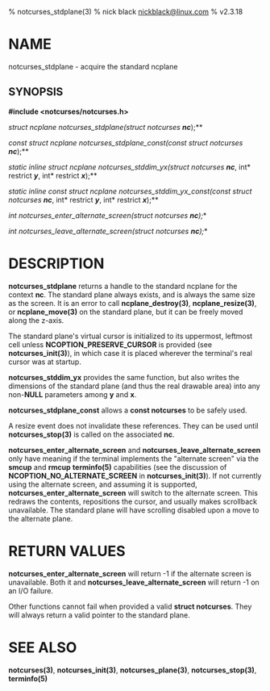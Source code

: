 % notcurses_stdplane(3)
% nick black <nickblack@linux.com>
% v2.3.18

# NAME

notcurses_stdplane - acquire the standard ncplane

## SYNOPSIS

**#include <notcurses/notcurses.h>**

**struct ncplane* notcurses_stdplane(struct notcurses* ***nc***);**

**const struct ncplane* notcurses_stdplane_const(const struct notcurses* ***nc***);**

**static inline struct ncplane* notcurses_stddim_yx(struct notcurses* ***nc***, int* restrict ***y***, int* restrict ***x***);**

**static inline const struct ncplane* notcurses_stddim_yx_const(const struct notcurses* ***nc***, int* restrict ***y***, int* restrict ***x***);**

**int notcurses_enter_alternate_screen(struct notcurses* ***nc***);**

**int notcurses_leave_alternate_screen(struct notcurses* ***nc***);**

# DESCRIPTION

**notcurses_stdplane** returns a handle to the standard ncplane for the context
**nc**. The standard plane always exists, and is always the same size as the
screen. It is an error to call **ncplane_destroy(3)**, **ncplane_resize(3)**,
or **ncplane_move(3)** on the standard plane, but it can be freely moved
along the z-axis.

The standard plane's virtual cursor is initialized to its uppermost, leftmost
cell unless **NCOPTION_PRESERVE_CURSOR** is provided (see
**notcurses_init(3)**), in which case it is placed wherever the terminal's
real cursor was at startup.

**notcurses_stddim_yx** provides the same function, but also writes the
dimensions of the standard plane (and thus the real drawable area) into any
non-**NULL** parameters among **y** and **x**.

**notcurses_stdplane_const** allows a **const notcurses** to be safely used.

A resize event does not invalidate these references. They can be used until
**notcurses_stop(3)** is called on the associated **nc**.

**notcurses_enter_alternate_screen** and **notcurses_leave_alternate_screen**
only have meaning if the terminal implements the "alternate screen" via the
**smcup** and **rmcup** **terminfo(5)** capabilities (see the discussion of
**NCOPTION_NO_ALTERNATE_SCREEN** in **notcurses_init(3)**). If not currently
using the alternate screen, and assuming it is supported,
**notcurses_enter_alternate_screen** will switch to the alternate screen. This
redraws the contents, repositions the cursor, and usually makes scrollback
unavailable. The standard plane will have scrolling disabled upon a move to
the alternate plane.

# RETURN VALUES

**notcurses_enter_alternate_screen** will return -1 if the alternate screen
is unavailable. Both it and **notcurses_leave_alternate_screen** will return
-1 on an I/O failure.

Other functions cannot fail when provided a valid **struct notcurses**. They
will always return a valid pointer to the standard plane.

# SEE ALSO

**notcurses(3)**,
**notcurses_init(3)**,
**notcurses_plane(3)**,
**notcurses_stop(3)**,
**terminfo(5)**

